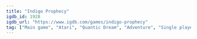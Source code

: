 ```yaml
---
title: "Indigo Prophecy"
igdb_id: 1928
igdb_url: "https://www.igdb.com/games/indigo-prophecy"
tag: ["Main game", "Atari", "Quantic Dream", "Adventure", "Single player", "Third person", "Action", "Thriller", "Drama"]
---
```


